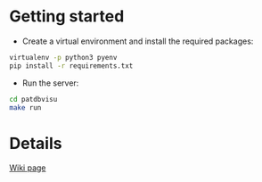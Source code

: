# Getting started
- Create a virtual environment and install the required packages:
```bash
virtualenv -p python3 pyenv
pip install -r requirements.txt
```

- Run the server:
```bash
cd patdbvisu
make run
```
# Details 

[Wiki page](https://gitlab.com/antoinehonore/patdbvisu/-/wikis)
